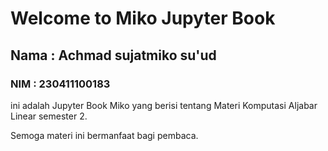 # Welcome to Miko Jupyter Book

## Nama : Achmad sujatmiko su'ud
### NIM : 230411100183

ini adalah Jupyter Book Miko yang berisi tentang Materi Komputasi Aljabar Linear semester 2. 

Semoga materi ini bermanfaat bagi pembaca.

```{tableofcontents}
```
